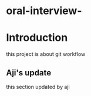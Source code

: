 # oral-interview-

# Introduction
this project is about git workflow

## Aji's update
this section updated by aji